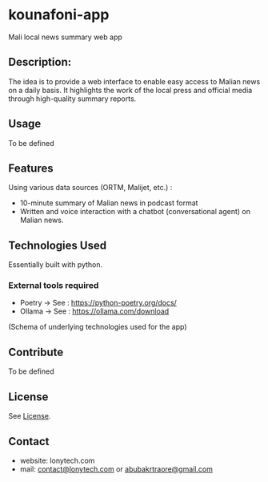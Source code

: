 # kounafoni-app
Mali local news summary web app

## Description: 
The idea is to provide a web interface to enable easy access to Malian news on a daily basis. 
It highlights the work of the local press and official media through high-quality summary reports.

## Usage
To be defined

## Features
Using various data sources (ORTM, Malijet, etc.) :
- 10-minute summary of Malian news in podcast format
- Written and voice interaction with a chatbot (conversational agent) on Malian news.

[//]: # (Screenshots: Include screenshots of the application to give contributors a visual idea of the project.)

## Technologies Used
Essentially built with python.

### External tools required
- Poetry -> See : https://python-poetry.org/docs/
- Ollama -> See : https://ollama.com/download

(Schema of underlying technologies used for the app)

## Contribute
To be defined

## License
See [License](LICENSE).

## Contact
- website: lonytech.com
- mail: contact@lonytech.com or abubakrtraore@gmail.com
